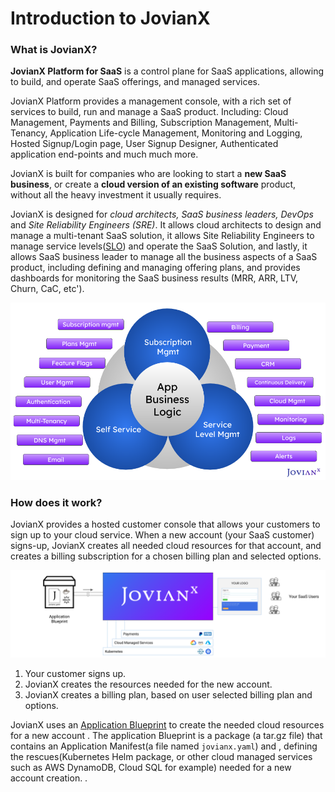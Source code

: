 # Introduction to JovianX

### What is JovianX?

**JovianX Platform for SaaS** is a control plane for SaaS applications,  allowing to build, and operate SaaS offerings, and managed services.

JovianX Platform provides a management console, with a rich set of services to build, run and manage a SaaS product. Including: Cloud Management, Payments and Billing, Subscription Management, Multi-Tenancy, Application Life-cycle Management, Monitoring and Logging, Hosted Signup/Login page, User Signup Designer, Authenticated application end-points and much much more.

JovianX is built for companies who are looking to start a **new SaaS business**, or create a **cloud version of an existing software** product, without all the heavy investment it usually requires. 

JovianX is designed for _cloud architects,_ _SaaS business leaders,_ _DevOps_ and _Site Reliability Engineers \(SRE\)_. It allows cloud architects to design and manage a multi-tenant SaaS solution, it allows Site Reliability Engineers to manage service levels\([SLO](https://landing.google.com/sre/sre-book/chapters/service-level-objectives/)\) and operate the SaaS Solution, and lastly, it allows SaaS business leader to manage all the business aspects of a SaaS product, including defining and managing offering plans, and provides dashboards for monitoring the SaaS business results \(MRR, ARR, LTV, Churn, CaC, etc'\). 

![](.gitbook/assets/jovianx-product-overview-short-1-.png)

### How does it work?

JovianX provides a hosted customer console that allows your customers to sign up to your cloud service. When a new account \(your SaaS customer\) signs-up, JovianX creates all needed cloud resources for that account, and creates a billing subscription for a chosen billing plan and selected options. 

![](.gitbook/assets/jovianx-full-flow-21-.png)

1. Your customer signs up.
2. JovianX creates the resources needed for the new account.
3. JovianX creates a billing plan, based on user selected billing plan and options.

JovianX uses an [Application Blueprint](manifest-reference.md) to create the needed cloud resources for a new account . The application Blueprint is a package \(a tar.gz file\) that contains an Application Manifest\(a file named `jovianx.yaml`\) and , defining the rescues\(Kubernetes Helm package, or other cloud managed services such as AWS DynamoDB, Cloud SQL for example\) needed for a new account creation. .

